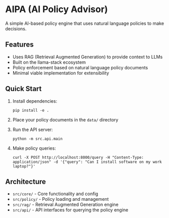 # AIPA (AI Policy Advisor)

A simple AI-based policy engine that uses natural language policies to make decisions.

## Features

- Uses RAG (Retrieval Augmented Generation) to provide context to LLMs
- Built on the llama-stack ecosystem
- Policy enforcement based on natural language policy documents
- Minimal viable implementation for extensibility

## Quick Start

1. Install dependencies:
   ```
   pip install -e .
   ```

2. Place your policy documents in the `data/` directory

3. Run the API server:
   ```
   python -m src.api.main
   ```

4. Make policy queries:
   ```
   curl -X POST http://localhost:8000/query -H "Content-Type: application/json" -d '{"query": "Can I install software on my work laptop?"}'
   ```

## Architecture

- `src/core/` - Core functionality and config
- `src/policy/` - Policy loading and management
- `src/rag/` - Retrieval Augmented Generation engine
- `src/api/` - API interfaces for querying the policy engine